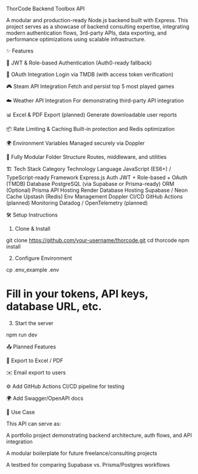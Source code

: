 ThorCode Backend Toolbox API

A modular and production-ready Node.js backend built with Express. This project serves as a showcase of backend consulting expertise, integrating modern authentication flows, 3rd-party APIs, data exporting, and performance optimizations using scalable infrastructure.

✨ Features

  🧾 JWT & Role-based Authentication (Auth0-ready fallback)

  🔐 OAuth Integration Login via TMDB (with access token verification)

  🎮 Steam API Integration Fetch and persist top 5 most played games

  ☁️ Weather API Integration For demonstrating third-party API integration

  📊 Excel & PDF Export (planned) Generate downloadable user reports

  📦 Rate Limiting & Caching Built-in protection and Redis optimization

  🌍 Environment Variables Managed securely via Doppler

  🧵 Fully Modular Folder Structure Routes, middleware, and utilities

🏗️ Tech Stack
  Category	Technology
  Language	JavaScript (ES6+) / TypeScript-ready
  Framework	Express.js
  Auth	JWT + Role-based + OAuth (TMDB)
  Database	PostgreSQL (via Supabase or Prisma-ready)
  ORM	(Optional) Prisma
  API Hosting	Render
  Database Hosting	Supabase / Neon
  Cache	Upstash (Redis)
  Env Management	Doppler
  CI/CD	GitHub Actions (planned)
  Monitoring	Datadog / OpenTelemetry (planned)

🛠 Setup Instructions
1. Clone & Install

git clone https://github.com/your-username/thorcode.git
cd thorcode
npm install

2. Configure Environment

cp .env_example .env
# Fill in your tokens, API keys, database URL, etc.

3. Start the server

npm run dev

📤 Planned Features

  📁 Export to Excel / PDF

  ✉️ Email export to users

  ⚙️ Add GitHub Actions CI/CD pipeline for testing

  🌍 Add Swagger/OpenAPI docs

🎯 Use Case

This API can serve as:

  A portfolio project demonstrating backend architecture, auth flows, and API integration

  A modular boilerplate for future freelance/consulting projects

  A testbed for comparing Supabase vs. Prisma/Postgres workflows
